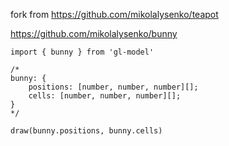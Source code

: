 fork from
https://github.com/mikolalysenko/teapot

https://github.com/mikolalysenko/bunny
```
import { bunny } from 'gl-model'

/*
bunny: {
    positions: [number, number, number][];
    cells: [number, number, number][];
}
*/

draw(bunny.positions, bunny.cells)
```